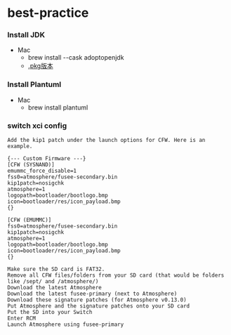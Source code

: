 # best-practice

### Install JDK
- Mac
  + brew install --cask adoptopenjdk
  + [.pkg版本](https://adoptopenjdk.net/archive.html?variant=openjdk15&jvmVariant=hotspot)
  
### Install Plantuml
- Mac
  + brew install plantuml  

### switch xci config
```
Add the kip1 patch under the launch options for CFW. Here is an example.

{--- Custom Firmware ---}
[CFW (SYSNAND)]
emummc_force_disable=1
fss0=atmosphere/fusee-secondary.bin
kip1patch=nosigchk
atmosphere=1
logopath=bootloader/bootlogo.bmp
icon=bootloader/res/icon_payload.bmp
{}

[CFW (EMUMMC)]
fss0=atmosphere/fusee-secondary.bin
kip1patch=nosigchk
atmosphere=1
logopath=bootloader/bootlogo.bmp
icon=bootloader/res/icon_payload.bmp
{}
```

```
Make sure the SD card is FAT32.
Remove all CFW files/folders from your SD card (that would be folders like /sept/ and /atmosphere/)
Download the latest Atmosphere
Download the latest fusee-primary (next to Atmosphere)
Download these signature patches (for Atmosphere v0.13.0)
Put Atmosphere and the signature patches onto your SD card
Put the SD into your Switch
Enter RCM
Launch Atmosphere using fusee-primary
```
